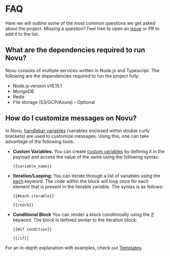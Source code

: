 # FAQ

Here we will outline some of the most common questions we get asked about the project. Missing a question? Feel free to open an [issue](https://github.com/novuhq/novu/issues) or PR to add it to the list.

## What are the dependencies required to run Novu?

Novu consists of multiple services written in Node.js and Typescript. The following are the dependencies required to run the project fully:

- Node.js version v16.15.1
- MongoDB
- Redis
- File storage (S3/GCP/Azure) - Optional

## How do I customize messages on Novu?

In Novu, [handlebar variables](https://handlebarsjs.com/guide/) (variables enclosed within double curly brackets) are used to customize messages. Using this, one can take advantage of the following tools:

- **Custom Variables:** You can create [custom variables](https://docs.novu.co/platform/templates#variable-usage) by defining it in the payload and access the value of the same using the following syntax:
  ```
  {{variable_name}}
  ```

- **Iteration/Looping:** You can iterate through a list of variables using the [each](https://docs.novu.co/platform/templates#iteration) keyword. The code within the block will loop once for each element that is present in the iterable variable. The syntax is as follows:
  ```
  {{#each iterable}}
    ...
  {{/each}}
  ```

- **Conditional Block**
You can render a block conditionally using the [if](https://docs.novu.co/platform/templates#conditional) keyword. The block is defined similar to the iteration block:
  ```
  {{#if condition}}
    ...
  {{/if}}
  ```

For an in-depth explanation with examples, check out [Templates](https://docs.novu.co/platform/templates#messages).
